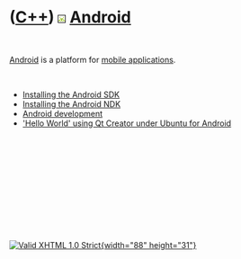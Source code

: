 



 

 

 

 

 

([C++](Cpp.htm)) ![Android](PicAndroid.png) [Android](CppAndroid.htm)
=====================================================================

 

[Android](CppAndroid.htm) is a platform for [mobile
applications](CppMobileApplication.htm).

 

-   [Installing the Android SDK](CppAndroidSdkInstall.htm)
-   [Installing the Android NDK](CppAndroidNdkInstall.htm)
-   [Android development](CppAndroidDevelopment.htm)
-   ['Hello World' using Qt Creator under Ubuntu for
    Android](CppHelloWorldQtCreatorUbuntuAndroid.htm)

 

 

 

 

 





 

[![Valid XHTML 1.0 Strict](valid-xhtml10.png){width="88"
height="31"}](http://validator.w3.org/check?uri=referer)
